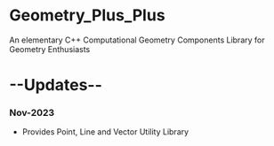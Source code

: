 # Geometry_Plus_Plus
An elementary C++ Computational Geometry Components Library for Geometry Enthusiasts
# --Updates--
### Nov-2023
* Provides Point, Line and Vector Utility Library
